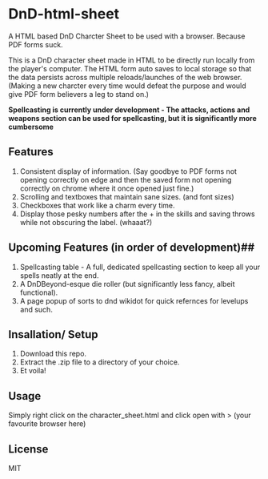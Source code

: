 # DnD-html-sheet #
A HTML based DnD Charcter Sheet to be used with a browser. Because PDF forms suck.

This is a DnD character sheet made in HTML to be directly run locally from the player's computer. The HTML form auto saves to local storage so that the data persists across multiple reloads/launches of the web browser. (Making a new charcter every time would defeat the purpose and would give PDF form believers a leg to stand on.)

**Spellcasting is currently under development - The attacks, actions and weapons section can be used for spellcasting, but it is significantly more cumbersome**

## Features ##
1. Consistent display of information. (Say goodbye to PDF forms not opening correctly on edge and then the saved form not opening correctly on chrome where it once opened just fine.)
2. Scrolling and textboxes that maintain sane sizes. (and font sizes)
3. Checkboxes that work like a charm every time.
4. Display those pesky numbers after the + in the skills and saving throws while not obscuring the label. (whaaat?)

## Upcoming Features (in order of development)##
1. Spellcasting table - A full, dedicated spellcasting section to keep all your spells neatly at the end.
2. A DnDBeyond-esque die roller (but significantly less fancy, albeit functional).
3. A page popup of sorts to dnd wikidot for quick refernces for levelups and such.

## Insallation/ Setup ##
1. Download this repo.
2. Extract the .zip file to a directory of your choice.
3. Et voila!

## Usage ##
Simply right click on the character_sheet.html and click open with > (your favourite browser here)

## License ##
MIT 
